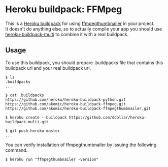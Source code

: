 Heroku buildpack: FFMpeg
=======================

This is a [Heroku buildpack](http://devcenter.heroku.com/articles/buildpacks) for using [ffmpegthumbnailer](https://code.google.com/p/ffmpegthumbnailer) in your project.  
It doesn't do anything else, so to actually compile your app you should use [heroku-buildpack-multi](https://github.com/ddollar/heroku-buildpack-multi) to combine it with a real buildpack.

Usage
-----
To use this buildpack, you should prepare .buildpacks file that contains this buildpack url and your real buildpack url.  

    $ ls
    .buildpacks
    ...
    
    $ cat .buildpacks
    https://github.com/heroku/heroku-buildpack-python.git
    https://github.com/akomic/heroku-buildpack-ffmpeg.git
    https://github.com/akomic/heroku-buildpack-ffmpegthumbnailer.git

    $ heroku create --buildpack https://github.com/ddollar/heroku-buildpack-multi.git

    $ git push heroku master
    ...

You can verify installation of ffmpegthumbnailer by issuing the following command.

    $ heroku run "ffmpegthumbnailer -version"
